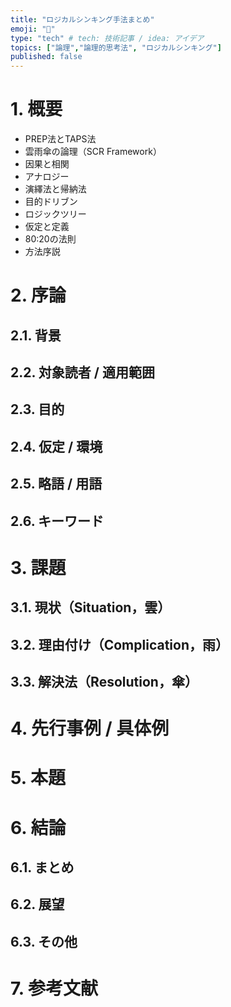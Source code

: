 ```yaml
---
title: "ロジカルシンキング手法まとめ"
emoji: "🎃"
type: "tech" # tech: 技術記事 / idea: アイデア
topics: ["論理","論理的思考法", "ロジカルシンキング"]
published: false
---
```

# 1. 概要

- PREP法とTAPS法
- 雲雨傘の論理（SCR Framework）
- 因果と相関
- アナロジー
- 演繹法と帰納法
- 目的ドリブン
- ロジックツリー
- 仮定と定義
- 80:20の法則
- 方法序説

# 2. 序論
## 2.1. 背景
## 2.2. 対象読者 / 適用範囲
## 2.3. 目的
## 2.4. 仮定 / 環境
## 2.5. 略語 / 用語
## 2.6. キーワード

# 3. 課題
## 3.1. 現状（Situation，雲）
## 3.2. 理由付け（Complication，雨）
## 3.3. 解決法（Resolution，傘）

# 4. 先行事例 / 具体例

# 5. 本題

# 6. 結論
## 6.1. まとめ
## 6.2. 展望
## 6.3. その他

# 7. 参考文献